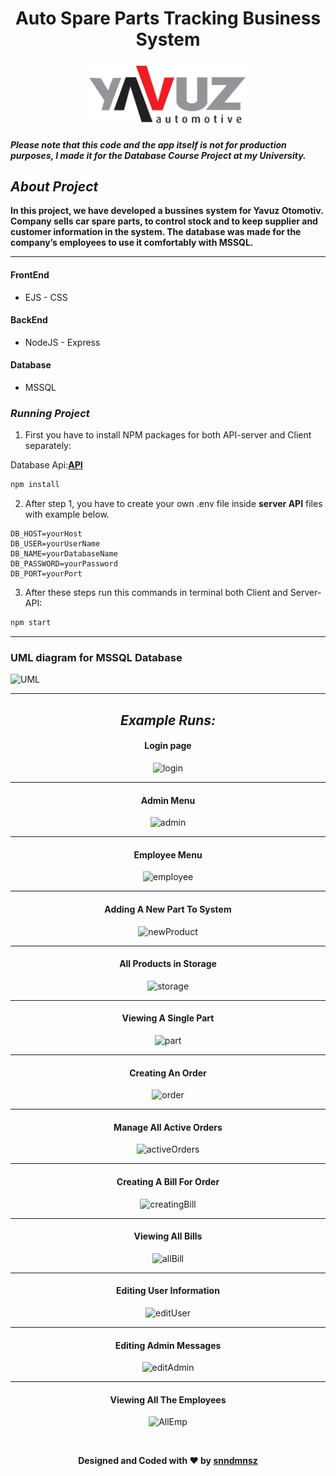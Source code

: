 <h1 align="center" style="font-weight: bold;">Auto Spare Parts Tracking Business System</h1>

<p align="center">
    <img src="public/images/logo.png" style="width: 250px;" alt="">
</p>

#### ***Please note that this code and the app itself is not for production purposes, I made it for the Database Course Project at my University.***

## _About Project_

**In this project, we have developed a bussines system for Yavuz Otomotiv. Company sells car spare parts, to control stock and to keep supplier and customer information in the
system. The database was made for the company’s employees to use it comfortably with MSSQL.**

<hr>

#### FrontEnd

- EJS - CSS

#### BackEnd

- NodeJS - Express

#### Database

- MSSQL

### **_Running Project_**

1. First you have to install NPM packages for both API-server and Client separately:

Database Api:**[API](https://github.com/snndmnsz/auto-spare-parts-tracking-system-api)**

```sh
npm install
```

2. After step 1, you have to create your own .env file inside **server API** files with example below.

```
DB_HOST=yourHost
DB_USER=yourUserName
DB_NAME=yourDatabaseName
DB_PASSWORD=yourPassword
DB_PORT=yourPort
```

3. After these steps run this commands in terminal both Client and Server-API:

```sh
npm start
```

<hr>

### **UML diagram for MSSQL Database**

![UML](https://imgur.com/kZnGqFo.png)

<hr>

<div style="text-align: center;" markdown="1">

## **_Example Runs:_**

#### **Login page**

![login](https://imgur.com/ybhD9ga.png)

<hr>

#### **Admin Menu**

![admin](https://imgur.com/AS3VAZ4.png)

<hr>

#### **Employee Menu**

![employee](https://imgur.com/24lccs3.png)

<hr>

#### **Adding A New Part To System**

![newProduct](https://imgur.com/PUZKoQS.png)

<hr>

#### **All Products in Storage**

![storage](https://imgur.com/zSGyM8I.png)

<hr>

#### **Viewing A Single Part**

![part](https://imgur.com/IfAWZAZ.png)

<hr>

#### **Creating An Order**

![order](https://imgur.com/zheIN2G.png)

<hr>

#### **Manage All Active Orders**

![activeOrders](https://imgur.com/tBtrUn0.png)

<hr>

#### **Creating A Bill For Order**

![creatingBill](https://imgur.com/UD1IqgP.png)

<hr>

#### **Viewing All Bills**

![allBill](https://imgur.com/jz4AQVy.png)

<hr>

#### **Editing User Information**

![editUser](https://imgur.com/0wCeGXo.png)

<hr>

#### **Editing Admin Messages**

![editAdmin](https://imgur.com/6pOj0ap.png)

<hr>

#### **Viewing All The Employees**

![AllEmp](https://imgur.com/Gy4P6eK.png)

</div>

<div align="center">
&ensp;

**Designed and Coded with ❤️ by [snndmnsz](Https://Github.Com/Snndmnsz)**

</div>
